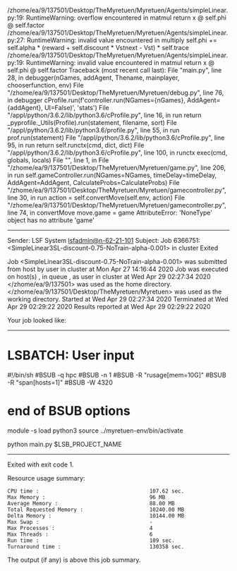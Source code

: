 /zhome/ea/9/137501/Desktop/TheMyretuen/Myretuen/Agents/simpleLinear.py:19: RuntimeWarning: overflow encountered in matmul
  return x @ self.phi @ self.factor
/zhome/ea/9/137501/Desktop/TheMyretuen/Myretuen/Agents/simpleLinear.py:27: RuntimeWarning: invalid value encountered in multiply
  self.phi += self.alpha * (reward + self.discount * Vstnext - Vst) * self.trace
/zhome/ea/9/137501/Desktop/TheMyretuen/Myretuen/Agents/simpleLinear.py:19: RuntimeWarning: invalid value encountered in matmul
  return x @ self.phi @ self.factor
Traceback (most recent call last):
  File "main.py", line 28, in <module>
    debugger(nGames, addAgent, Thename, mainplayer, chooserfunction, env)
  File "/zhome/ea/9/137501/Desktop/TheMyretuen/Myretuen/debug.py", line 76, in debugger
    cProfile.run(f'controller.run(NGames={nGames}, AddAgent={addAgent}, UI=False)', 'stats')
  File "/appl/python/3.6.2/lib/python3.6/cProfile.py", line 16, in run
    return _pyprofile._Utils(Profile).run(statement, filename, sort)
  File "/appl/python/3.6.2/lib/python3.6/profile.py", line 55, in run
    prof.run(statement)
  File "/appl/python/3.6.2/lib/python3.6/cProfile.py", line 95, in run
    return self.runctx(cmd, dict, dict)
  File "/appl/python/3.6.2/lib/python3.6/cProfile.py", line 100, in runctx
    exec(cmd, globals, locals)
  File "<string>", line 1, in <module>
  File "/zhome/ea/9/137501/Desktop/TheMyretuen/Myretuen/game.py", line 206, in run
    self.gameController.run(NGames=NGames, timeDelay=timeDelay, AddAgent=AddAgent, CalculateProbs=CalculateProbs)
  File "/zhome/ea/9/137501/Desktop/TheMyretuen/Myretuen/gamecontroller.py", line 30, in run
    action = self.convertMove(self.env, action)
  File "/zhome/ea/9/137501/Desktop/TheMyretuen/Myretuen/gamecontroller.py", line 74, in convertMove
    move.game = game
AttributeError: 'NoneType' object has no attribute 'game'

------------------------------------------------------------
Sender: LSF System <lsfadmin@n-62-21-101>
Subject: Job 6366751: <SimpleLinear3SL-discount-0.75-NoTrain-alpha-0.001> in cluster <dcc> Exited

Job <SimpleLinear3SL-discount-0.75-NoTrain-alpha-0.001> was submitted from host <gbarlogin1> by user <s183914> in cluster <dcc> at Mon Apr 27 14:16:44 2020
Job was executed on host(s) <n-62-21-101>, in queue <hpc>, as user <s183914> in cluster <dcc> at Wed Apr 29 02:27:34 2020
</zhome/ea/9/137501> was used as the home directory.
</zhome/ea/9/137501/Desktop/TheMyretuen/Myretuen> was used as the working directory.
Started at Wed Apr 29 02:27:34 2020
Terminated at Wed Apr 29 02:29:22 2020
Results reported at Wed Apr 29 02:29:22 2020

Your job looked like:

------------------------------------------------------------
# LSBATCH: User input
#!/bin/sh
#BSUB -q hpc
#BSUB -n 1
#BSUB -R "rusage[mem=10G]"
#BSUB -R "span[hosts=1]"
#BSUB -W 4320
# end of BSUB options

module -s load python3
source ../myretuen-env/bin/activate

python main.py $LSB_PROJECT_NAME


------------------------------------------------------------

Exited with exit code 1.

Resource usage summary:

    CPU time :                                   107.62 sec.
    Max Memory :                                 96 MB
    Average Memory :                             88.00 MB
    Total Requested Memory :                     10240.00 MB
    Delta Memory :                               10144.00 MB
    Max Swap :                                   -
    Max Processes :                              4
    Max Threads :                                6
    Run time :                                   109 sec.
    Turnaround time :                            130358 sec.

The output (if any) is above this job summary.

